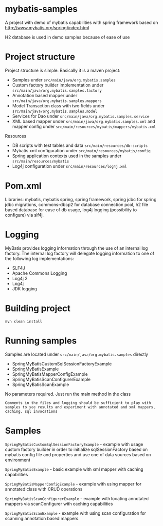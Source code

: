 # mybatis-samples
A project with demo of mybatis capabilities with spring framework based on http://www.mybatis.org/spring/index.html

H2 database is used in demo samples because of ease of use

# Project structure
Project structure is simple. Basically it is a maven project:
- Samples under `src/main/java/org.mybatis.samples`
- Custom factory builder implementation under `src/main/java/org.mybatis.samples.factory`
- Annotation based mapper under `src/main/java/org.mybatis.samples.mappers`
- Model Transaction class with two fields under `src/main/java/org.mybatis.samples.model`
- Services for Dao under `src/main/java/org.mybatis.samples.service`
- XML based mapper under `src/main/java/org.mybatis.samples.xml` and mapper config under `src/main/resources/mybatis/mappers/mybatis.xml`

Resources
- DB scripts with test tables and data `src/main/resources/db-scripts`
- Mybatis xml configuration under `src/main/resources/mybatis/config`
- Spring application contexts used in the samples under `src/main/resources/mybatis`
- Log4j configuration under `src/main/resources/log4j.xml`

# Pom.xml
Libraries: mybatis, mybatis spring, spring framework, spring jdbc for spring jdbc migrations, commons-dbcp2 for database connection pool, h2 file based database for ease of db usage, log4j logging (possibility to configure) via slf4j.

# Logging
MyBatis provides logging information through the use of an internal log factory. The internal log factory will delegate logging information to one of the following log implementations:
- SLF4J
- Apache Commons Logging
- Log4j 2
- Log4j
- JDK logging

# Building project
`mvn clean install`

# Running samples
Samples are located under `src/main/java/org.mybatis.samples` directly
- SpringMyBatisCustomSqlSessionFactoryExample
- SpringMyBatisExample
- SpringMyBatisMapperConfigExample
- SpringMyBatisScanConfigurerExample
- SpringMyBatisScanExample

No parameters required. Just run the main method in the class

`Comments in the files and logging should be sufficient to play with samples to see results and experiment with annotated and xml mappers, caching, sql invocations`

# Samples
`SpringMyBatisCustomSqlSessionFactoryExample` - example with usage custom factory builder in order to
initialize sqlSessionFactory based on mybatis config file and properties and use one of data sources based on environment

`SpringMyBatisExample` - basic example with xml mapper with caching capabilities

`SpringMyBatisMapperConfigExample` - example with using mapper for annotated class with CRUD operations

`SpringMyBatisScanConfigurerExample` - example with locating annotated mappers via scanConfigurer with caching capabilities

`SpringMyBatisScanExample` - example with using scan configuration for scanning annotation based mappers

